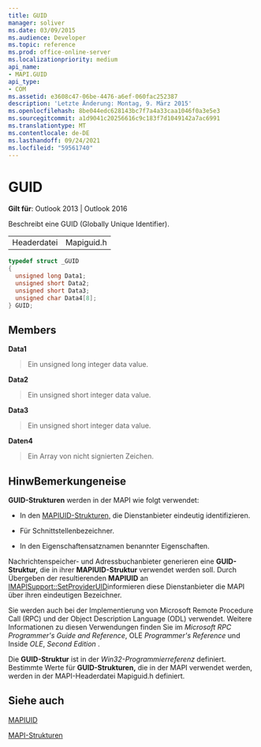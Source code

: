 ```yaml
---
title: GUID
manager: soliver
ms.date: 03/09/2015
ms.audience: Developer
ms.topic: reference
ms.prod: office-online-server
ms.localizationpriority: medium
api_name:
- MAPI.GUID
api_type:
- COM
ms.assetid: e3608c47-06be-4476-a6ef-060fac252387
description: 'Letzte Änderung: Montag, 9. März 2015'
ms.openlocfilehash: 8be044edc628143bc7f7a4a33caa1046f0a3e5e3
ms.sourcegitcommit: a1d9041c20256616c9c183f7d1049142a7ac6991
ms.translationtype: MT
ms.contentlocale: de-DE
ms.lasthandoff: 09/24/2021
ms.locfileid: "59561740"
---
```

# <a name="guid"></a>GUID

  
  
**Gilt für**: Outlook 2013 | Outlook 2016 
  
Beschreibt eine GUID (Globally Unique Identifier). 
  
|||
|:-----|:-----|
|Headerdatei  <br/> |Mapiguid.h  <br/> |
   
```cpp
typedef struct _GUID
{
  unsigned long Data1;
  unsigned short Data2;
  unsigned short Data3;
  unsigned char Data4[8];
} GUID;

```

## <a name="members"></a>Members

 **Data1**
  
> Ein unsigned long integer data value.
    
 **Data2**
  
> Ein unsigned short integer data value.
    
 **Data3**
  
> Ein unsigned short integer data value.
    
 **Daten4**
  
> Ein Array von nicht signierten Zeichen.
    
## <a name="remarks"></a>HinwBemerkungeneise

 **GUID-Strukturen** werden in der MAPI wie folgt verwendet: 
  
- In den [MAPIUID-Strukturen,](mapiuid.md) die Dienstanbieter eindeutig identifizieren. 
    
- Für Schnittstellenbezeichner.
    
- In den Eigenschaftensatznamen benannter Eigenschaften. 
    
Nachrichtenspeicher- und Adressbuchanbieter generieren eine **GUID-Struktur,** die in ihrer **MAPIUID-Struktur** verwendet werden soll. Durch Übergeben der resultierenden **MAPIUID** an [IMAPISupport::SetProviderUID](imapisupport-setprovideruid.md)informieren diese Dienstanbieter die MAPI über ihren eindeutigen Bezeichner.
  
Sie werden auch bei der Implementierung von Microsoft Remote Procedure Call (RPC) und der Object Description Language (ODL) verwendet. Weitere Informationen zu diesen Verwendungen finden Sie im  *Microsoft RPC Programmer's Guide and Reference*, OLE *Programmer's Reference*  und Inside  *OLE*, *Second Edition*  . 
  
Die **GUID-Struktur** ist in der  *Win32-Programmierreferenz*  definiert. Bestimmte Werte für **GUID-Strukturen,** die in der MAPI verwendet werden, werden in der MAPI-Headerdatei Mapiguid.h definiert. 
  
## <a name="see-also"></a>Siehe auch



[MAPIUID](mapiuid.md)


[MAPI-Strukturen](mapi-structures.md)

